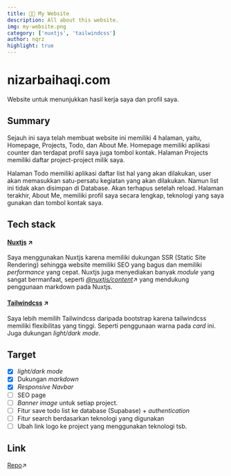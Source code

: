 ```yaml
---
title: 🐱‍💻 My Website
description: All about this website.
img: my-website.png
category: ['nuxtjs', 'tailwindcss']
author: nqrz
highlight: true
---
```


# nizarbaihaqi.com

Website untuk menunjukkan hasil kerja saya dan profil saya.

## Summary

Sejauh ini saya telah membuat website ini memiliki 4 halaman, yaitu, Homepage, Projects, Todo, dan About Me. Homepage memiliki aplikasi counter dan terdapat profil saya juga tombol kontak. Halaman Projects memiliki daftar project-project milik saya. 

Halaman Todo memiliki aplikasi daftar list hal yang akan dilakukan, user akan memasukkan satu-persatu kegiatan yang akan dilakukan. Namun list ini tidak akan disimpan di Database. Akan terhapus setelah reload. Halaman terakhir, About Me, memiliki profil saya secara lengkap, teknologi yang saya gunakan dan tombol kontak saya.

## Tech stack

#### [Nuxtjs](https://nuxtjs.org/) &#8599;

Saya menggunakan Nuxtjs karena memiliki dukungan SSR (Static Site Rendering) sehingga website memiliki SEO yang bagus dan memiliki *performance* yang cepat. Nuxtjs juga menyediakan banyak *module* yang sangat bermanfaat, seperti *[@nuxtjs/content](https://content.nuxtjs.org/)*&#8599; yang mendukung penggunaan markdown pada Nuxtjs.

#### [Tailwindcss](https://tailwindcss.com) &#8599;

Saya lebih memilih Tailwindcss daripada bootstrap karena tailwindcss memiliki flexibilitas yang tinggi. Seperti penggunaan warna pada *card* ini. Juga dukungan *light/dark mode*.

## Target

- [x] *light/dark mode*
- [x] Dukungan *markdown*
- [x] *Responsive Navbar*
- [ ] SEO page
- [ ] *Banner image* untuk setiap project.
- [ ] Fitur save todo list ke database (Supabase) + *authentication*
- [ ] Fitur search berdasarkan teknologi yang digunakan
- [ ] Ubah link logo ke project yang menggunakan teknologi tsb.

## Link

[Repo](https://github.com/nqrz/nizarbaihaqi.com)&#8599;